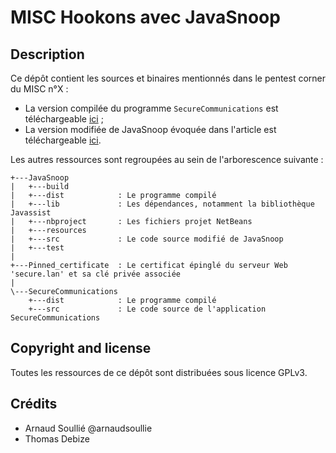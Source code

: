 MISC Hookons avec JavaSnoop
===========================

Description
-----------
Ce dépôt contient les sources et binaires mentionnés dans le pentest corner du MISC n°X :
* La version compilée du programme `SecureCommunications` est téléchargeable [ici](https://github.com/maaaaz/misc_hookons_avec_javasnoop/raw/master/SecureCommunications/dist/SecureCommunications.jar) ;
* La version modifiée de JavaSnoop évoquée dans l'article est téléchargeable [ici](https://github.com/maaaaz/misc_hookons_avec_javasnoop/raw/master/JavaSnoop/dist/JavaSnoop_v1.11.zip).

Les autres ressources sont regroupées au sein de l'arborescence suivante :
```
+---JavaSnoop
|   +---build
|   +---dist			: Le programme compilé
|   +---lib				: Les dépendances, notamment la bibliothèque Javassist
|   +---nbproject		: Les fichiers projet NetBeans
|   +---resources
|   +---src				: Le code source modifié de JavaSnoop
|   +---test
|
+---Pinned_certificate	: Le certificat épinglé du serveur Web 'secure.lan' et sa clé privée associée
|       
\---SecureCommunications
    +---dist			: Le programme compilé
    +---src				: Le code source de l'application SecureCommunications
```


Copyright and license
---------------------
Toutes les ressources de ce dépôt sont distribuées sous licence GPLv3.


Crédits
-------
* Arnaud Soullié @arnaudsoullie
* Thomas Debize
